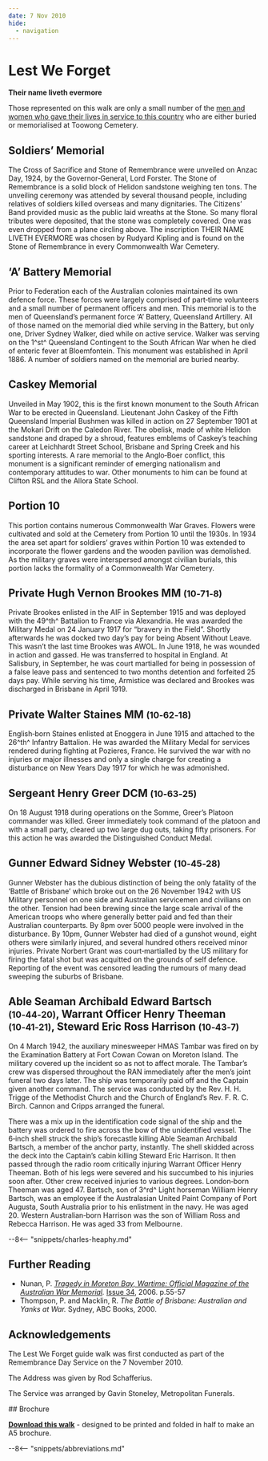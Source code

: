 ```yaml
---
date: 7 Nov 2010
hide:
  - navigation
---
```


# Lest We Forget  

**Their name liveth evermore** 

Those represented on this walk are only a small number of the [men and women who gave their lives in service to this country](https://www.cwgc.org/find-records/find-war-dead/search-results/?CemeteryExact=true&Cemetery=BRISBANE%20GENERAL%20(TOOWONG)%20CEMETERY&Size=100&Page=1) who are either buried or memorialised at Toowong Cemetery.

## Soldiers’ Memorial

The Cross of Sacrifice and Stone of Remembrance were unveiled on Anzac Day, 1924, by the Governor‑General, Lord Forster. The Stone of Remembrance is a solid block of Helidon sandstone weighing ten tons. The unveiling ceremony was attended by several thousand people, including relatives of soldiers killed overseas and many dignitaries. The Citizens’ Band provided music as the public laid wreaths at the Stone. So many floral tributes were deposited, that the stone was completely covered. One was even dropped from a plane circling above. The inscription THEIR NAME LIVETH EVERMORE was chosen by Rudyard Kipling and is found on the Stone of Remembrance in every Commonwealth War Cemetery.

## ‘A’ Battery Memorial

Prior to Federation each of the Australian colonies maintained its own defence force. These forces were largely comprised of part‑time volunteers and a small number of permanent officers and men. This memorial is to the men of Queensland’s permanent force ‘A’ Battery, Queensland Artillery. All of those named on the memorial died while serving in the Battery, but only one, Driver Sydney Walker, died while on active service. Walker was serving on the 1^st^ Queensland Contingent to the South African War when he died of enteric fever at Bloemfontein. This monument was established in April 1886. A number of soldiers named on the memorial are buried nearby.

## Caskey Memorial

Unveiled in May 1902, this is the first known monument to the South African War to be erected in Queensland. Lieutenant John Caskey of the Fifth Queensland Imperial Bushmen was killed in action on 27 September 1901 at the Mokari Drift on the Caledon River. The obelisk, made of white Helidon sandstone and draped by a shroud, features emblems of Caskey’s teaching career at Leichhardt Street School, Brisbane and Spring Creek and his sporting interests. A rare memorial to the Anglo‑Boer conflict, this monument is a significant reminder of emerging nationalism and contemporary attitudes to war. Other monuments to him can be found at Clifton RSL and the Allora State School.

## Portion 10

This portion contains numerous Commonwealth War Graves. Flowers were cultivated and sold at the Cemetery from Portion 10 until the 1930s. In 1934 the area set apart for soldiers’ graves within Portion 10 was extended to incorporate the flower gardens and the wooden pavilion was demolished. As the military graves were interspersed amongst civilian burials, this portion lacks the formality of a Commonwealth War Cemetery.

## Private Hugh Vernon Brookes MM <small>(10‑71‑8)</small>

Private Brookes enlisted in the AIF in September 1915 and was deployed with the 49^th^ Battalion to France via Alexandria. He was awarded the Military Medal on 24 January 1917 for “bravery in the Field”. Shortly afterwards he was docked two day’s pay for being Absent Without Leave. This wasn’t the last time Brookes was AWOL. In June 1918, he was wounded in action and gassed. He was transferred to hospital in England. At Salisbury, in September, he was court martialled for being in possession of a false leave pass and sentenced to two months detention and forfeited 25 days pay. While serving his time, Armistice was declared and Brookes was discharged in Brisbane in April 1919.

## Private Walter Staines MM <small>(10‑62‑18)</small>

English‑born Staines enlisted at Enoggera in June 1915 and attached to the 26^th^ Infantry Battalion. He was awarded the Military Medal for services rendered during fighting at Pozieres, France. He survived the war with no injuries or major illnesses and only a single charge for creating a disturbance on New Years Day 1917 for which he was admonished.

## Sergeant Henry Greer DCM <small>(10‑63‑25)</small>

On 18 August 1918 during operations on the Somme, Greer’s Platoon commander was killed. Greer immediately took command of the platoon and with a small party, cleared up two large dug outs, taking fifty prisoners. For this action he was awarded the Distinguished Conduct Medal.

## Gunner Edward Sidney Webster <small>(10‑45‑28)</small>

Gunner Webster has the dubious distinction of being the only fatality of the ‘Battle of Brisbane’ which broke out on the 26 November 1942 with US Military personnel on one side and Australian servicemen and civilians on the other. Tension had been brewing since the large scale arrival of the American troops who where generally better paid and fed than their Australian counterparts. By 8pm over 5000 people were involved in the disturbance. By 10pm, Gunner Webster had died of a gunshot wound, eight others were similarly injured, and several hundred others received minor injuries. Private Norbert Grant was court‑martialled by the US military for firing the fatal shot but was acquitted on the grounds of self defence. Reporting of the event was censored leading the rumours of many dead sweeping the suburbs of Brisbane.

## Able Seaman Archibald Edward Bartsch <small>(10‑44‑20)</small>, Warrant Officer Henry Theeman <small>(10‑41‑21)</small>, Steward Eric Ross Harrison <small>(10‑43‑7)</small>

On 4 March 1942, the auxiliary minesweeper HMAS Tambar was fired on by the Examination Battery at Fort Cowan Cowan on Moreton Island. The military covered up the incident so as not to affect morale. The Tambar’s crew was dispersed throughout the RAN immediately after the men’s joint funeral two days later. The ship was temporarily paid off and the Captain given another command. The service was conducted by the Rev. H. H. Trigge of the Methodist Church and the Church of England’s Rev. F. R. C. Birch. Cannon and Cripps arranged the funeral.

There was a mix up in the identification code signal of the ship and the battery was ordered to fire across the bow of the unidentified vessel. The 6‑inch shell struck the ship’s forecastle killing Able Seaman Archibald Bartsch, a member of the anchor party, instantly. The shell skidded across the deck into the Captain’s cabin killing Steward Eric Harrison. It then passed through the radio room critically injuring Warrant Officer Henry Theeman. Both of his legs were severed and his succumbed to his injuries soon after. Other crew received injuries to various degrees. London‑born Theeman was aged 47. Bartsch, son of 3^rd^ Light horseman William Henry Bartsch, was an employee if the Australasian United Paint Company of Port Augusta, South Australia prior to his enlistment in the navy. He was aged 20. Western Australian‑born Harrison was the son of William Ross and Rebecca Harrison. He was aged 33 from Melbourne.

--8<-- "snippets/charles-heaphy.md"

## Further Reading

- Nunan, P. *[Tragedy in Moreton Bay, Wartime: Official Magazine of the Australian War Memorial](https://www.awm.gov.au/wartime).* [Issue 34](https://www.awm.gov.au/shop/item/1328272734), 2006. p.55-57
- Thompson, P. and Macklin, R. *The Battle of Brisbane: Australian and Yanks at War.* Sydney, ABC Books, 2000.

## Acknowledgements

The Lest We Forget guide walk was first conducted as part of the Remembrance Day Service on the 7 November 2010. 

The Address was given by Rod Schafferius.

The Service was arranged by Gavin Stoneley, Metropolitan Funerals.

<div class="noprint" markdown="1">
## Brochure

**[Download this walk](../assets/guides/lest-we-forget.pdf)** - designed to be printed and folded in half to make an A5 brochure.

</div>

--8<-- "snippets/abbreviations.md"
